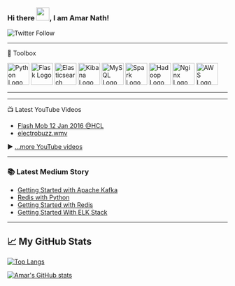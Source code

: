 ### Hi there <img src="https://raw.githubusercontent.com/MartinHeinz/MartinHeinz/master/wave.gif" width="30px">, I am Amar Nath!

<img alt="Twitter Follow" src="https://img.shields.io/twitter/follow/amar1277?style=social">

---

🧰 Toolbox

<img src="https://cdn.worldvectorlogo.com/logos/python-5.svg" alt="Python Logo" width="50" height="50"/> <img src="https://cdn.worldvectorlogo.com/logos/flask.svg" alt="Flask Logo" width="50" height="50"/> <img src="https://cdn.worldvectorlogo.com/logos/elastic-elasticsearch.svg" alt="Elasticsearch Logo" width="50" height="50"/> <img src="https://cdn.worldvectorlogo.com/logos/elastic-kibana.svg" alt="Kibana Logo" width="50" height="50"/> <img src="https://cdn.worldvectorlogo.com/logos/mysql-5.svg" alt="MySQL Logo" width="50" height="50"/> <img src="https://cdn.worldvectorlogo.com/logos/apache-spark-5.svg" alt="Spark Logo" width="50" height="50"/> <img src="https://cdn.worldvectorlogo.com/logos/hadoop.svg" alt="Hadoop Logo" width="50" height="50"/> <img src="https://cdn.worldvectorlogo.com/logos/nginx-1.svg" alt="Nginx Logo" width="50" height="50"/> <img src="https://cdn.worldvectorlogo.com/logos/aws-2.svg" alt="AWS Logo" width="50" height="50"/>

---

---

📺 Latest YouTube Videos

<!-- YOUTUBE-VIDEOS-LIST:START -->
- [Flash Mob 12 Jan 2016 @HCL](https://www.youtube.com/watch?v=cpkeM3SyBDk)
- [electrobuzz.wmv](https://www.youtube.com/watch?v=1l90a9VIaGA)
<!-- YOUTUBE-VIDEOS-LIST:END -->


▶ [...more YouTube videos](https://www.youtube.com/channel/UC0iEaFyrBZsRglWM-lqtMlQ?sub_confirmation=1)

---

### 📚 Latest Medium Story
<!-- MEDIUM-STORY-LIST:START -->
- [Getting Started with Apache Kafka](https://medium.com/@amar1611/getting-started-with-apache-kafka-5e073e7c34fc?source=rss-8b8fc8907918------2)
- [Redis with Python](https://medium.com/@amar1611/redis-with-python-a5c91e6e0164?source=rss-8b8fc8907918------2)
- [Getting Started with Redis](https://medium.com/@amar1611/getting-started-with-redis-a3bec0877c58?source=rss-8b8fc8907918------2)
- [Getting Started With ELK Stack](https://medium.com/@amar1611/getting-started-with-elk-stack-71f375434b30?source=rss-8b8fc8907918------2)
<!-- MEDIUM-STORY-LIST:END -->

---

## &#x1f4c8; My GitHub Stats

[![Top Langs](https://github-readme-stats.vercel.app/api/top-langs/?username=amar1611&hide=java,html,css&theme=radical)](https://github.com/anuraghazra/github-readme-stats)

[![Amar's GitHub stats](https://github-readme-stats.vercel.app/api?username=amar1611&theme=radical)](https://github.com/anuraghazra/github-readme-stats)
